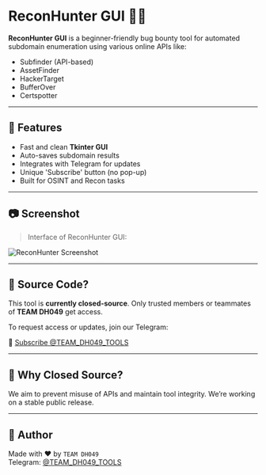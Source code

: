 # ReconHunter GUI 🕵️‍♂️

**ReconHunter GUI** is a beginner-friendly bug bounty tool for automated subdomain enumeration using various online APIs like:
- Subfinder (API-based)
- AssetFinder
- HackerTarget
- BufferOver
- Certspotter

---

## 🔧 Features

- Fast and clean **Tkinter GUI**
- Auto-saves subdomain results
- Integrates with Telegram for updates
- Unique 'Subscribe' button (no pop-up)
- Built for OSINT and Recon tasks

---

## 📷 Screenshot

> Interface of ReconHunter GUI:

![ReconHunter Screenshot](https://ibb.co/7xyq4VH7)

---

## 🚫 Source Code?

This tool is **currently closed-source**. Only trusted members or teammates of **TEAM DH049** get access.

To request access or updates, join our Telegram:

📢 [Subscribe @TEAM_DH049_TOOLS](https://t.me/TEAM_DH049_TOOLS)

---

## 🔐 Why Closed Source?

We aim to prevent misuse of APIs and maintain tool integrity. We’re working on a stable public release.

---

## 🙌 Author

Made with ❤️ by `TEAM DH049`  
Telegram: [@TEAM_DH049_TOOLS](https://t.me/TEAM_DH049_TOOLS)
